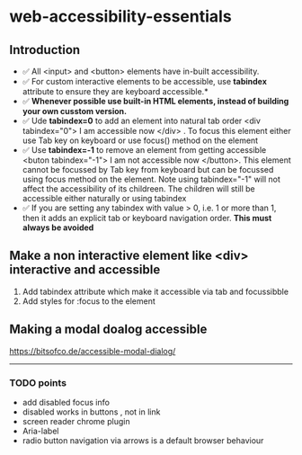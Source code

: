 # web-accessibility-essentials
## Introduction 
* ✅ All \<input> and \<button> elements have in-built accessibility.
* ✅ For custom interactive elements to be accessible, use **tabindex** attribute to ensure they are keyboard accessible.*    
* ✅ **Whenever possible use built-in HTML elements, instead of building your own cusstom version.**
* ✅ Ude **tabindex=0** to add an element into natural tab order \<div tabindex="0"> I am accessible now \</div> . To focus this element either use Tab key on keyboard or use focus() method on the element
* ✅ Use **tabindex=-1** to remove an element from getting accessible \<buton tabindex="-1"> I am not accessible now \</button>. This element cannot be focussed by Tab key from keyboard but can be focussed using focus method on the element. Note using tabindex="-1" will not affect the accessibility of its childreen. The children will still be accessible either naturally or using tabindex
* ✅ If you are setting any tabindex with value > 0, i.e. 1 or more than 1, then it adds an explicit tab or keyboard navigation order. **This must always be avoided**
  
## Make a non interactive element like **\<div>** interactive and accessible 
1. Add tabindex attribute which make it accessible via tab and focussibble
1. Add styles for :focus to the element

## Making a modal doalog accessible
https://bitsofco.de/accessible-modal-dialog/

---

### TODO points
- add disabled focus info
- disabled works in buttons , not in link
- screen reader chrome plugin 
- Aria-label
- radio button navigation via arrows is a default browser behaviour
